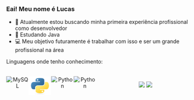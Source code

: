 ### Eai! Meu nome é Lucas

- 🔭 Atualmente estou buscando minha primeira experiência profissional como desenvolvedor
- 🌱 Estudando Java
- 💻 Meu objetivo futuramente é trabalhar com isso e ser um grande profissional na área


Linguagens onde tenho conhecimento:
<div align="center" style="display: inline_block"><br>    
  <img align="left" alt="MySQL" height="50" width="60" src="https://cdn.jsdelivr.net/gh/devicons/devicon/icons/mysql/mysql-original-wordmark.svg" />
  <img align="left" alt="Python" height="50" width="60" src="https://raw.githubusercontent.com/devicons/devicon/master/icons/python/python-original.svg">
  <img align="left" alt="Python" height="50" width="60" src="https://cdn.jsdelivr.net/gh/devicons/devicon/icons/c/c-original.svg" />
  <img align="left" alt="Python" height="50" width="60" src="https://cdn.jsdelivr.net/gh/devicons/devicon/icons/java/java-original.svg" />
</div>



<div align="center"> 
 
  <a href = "mailto:lucaszambiazzi194@gmail.com"><img src="https://img.shields.io/badge/-Gmail-%23333?style=for-the-badge&logo=gmail&logoColor=white" target="_blank"></a>
  <a href="https://www.linkedin.com/in/lucas-zambiazzi-brandino-724555239/" target="_blank"><img src="https://img.shields.io/badge/-LinkedIn-%230077B5?style=for-the-badge&logo=linkedin&logoColor=white" target="_blank"></a> 
  
 </div>

